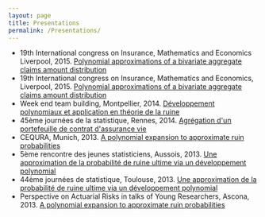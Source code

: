 ```yaml
---
layout: page
title: Presentations
permalink: /Presentations/
---
```


* 19th International congress on Insurance, Mathematics and Economics Liverpool, 2015.
[Polynomial approximations of a bivariate aggregate claims amount distribution](/Presentations/IMEConferenceSlidesPO.pdf)
* 19th International congress on Insurance, Mathematics and Economics, Liverpool, 2015.
[Polynomial approximations of a bivariate aggregate claims amount distribution](/Presentations/IMEConferenceSlidesPO.pdf)
* Week end team building, Montpellier, 2014.
[Développement polynomiaux et application en théorie de la ruine](/Files/PresentationWeTeamBuilding/Pierre-O-Goffard-WETeamBuildingMontpellier.pdf)
* 45ème journées de la statistique, Rennes, 2014.
[Agrégation d'un portefeuille de contrat d'assurance vie](/Presentations/SlidesSFDSGoffardRennes.pdf)
* CEQURA, Munich, 2013. [A polynomial expansion to approximate ruin probabilities](/Presentations/SlidesCEQURA2013Goffard.pdf)
* 5ème rencontre des jeunes statisticiens, Aussois, 2013. [Une approximation de la probabilité de ruine ultime via un développement polynomial](/Presentations/SlidesAussoisGoffard.pdf)
* 44ème journées de statistique, Toulouse, 2013. [Une approximation de la probabilité de ruine ultime via un développement polynomial](/Presentations/Goffard_PO_StatistiqueNonParametrique.pdf)
* Perspective on Actuarial Risks in talks of Young Researchers, Ascona, 2013. [A polynomial expansion to approximate ruin probabilities](/presentations/SlidesAscona.pdf)